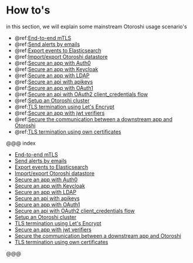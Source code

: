 
# How to's

in this section, we will explain some mainstream Otoroshi usage scenario's 

* @ref:[End-to-end mTLS](./end-to-end-mtls.md)
* @ref:[Send alerts by emails](./export-alerts-using-mailgun.md)
* @ref:[Export events to Elasticsearch](./export-events-to-elastic.md)
* @ref:[Import/export Otoroshi datastore](./import-export-otoroshi-datastore.md)
* @ref:[Secure an app with Auth0](./secure-app-with-auth0.md)
* @ref:[Secure an app with Keycloak](./secure-app-with-keycloak.md)
* @ref:[Secure an app with LDAP](./secure-app-with-ldap.md)
* @ref:[Secure an api with apikeys](./secure-with-apikey.md)
* @ref:[Secure an app with OAuth1](./secure-with-oauth1-client.md)
* @ref:[Secure an api with OAuth2 client_credentials flow](./secure-with-oauth2-client-credentials.md)
* @ref:[Setup an Otoroshi cluster](./setup-otoroshi-cluster.md)
* @ref:[TLS termination using Let's Encrypt](./tls-using-lets-encrypt.md)
* @ref:[Secure an app with jwt verifiers](./secure-an-app-with-jwt-verifiers.md)
* @ref:[Secure the communication between a downstream app and Otoroshi](./secure-the-communication-between-a-downstream-app-and-otoroshi.md)
* @ref:[TLS termination using own certificates](./tls-termination-using-own-certificates.md)

@@@ index

* [End-to-end mTLS](./end-to-end-mtls.md)
* [Send alerts by emails](./export-alerts-using-mailgun.md)
* [Export events to Elasticsearch](./export-events-to-elastic.md)
* [Import/export Otoroshi datastore](./import-export-otoroshi-datastore.md)
* [Secure an app with Auth0](./secure-app-with-auth0.md)
* [Secure an app with Keycloak](./secure-app-with-keycloak.md)
* [Secure an app with LDAP](./secure-app-with-ldap.md)
* [Secure an api with apikeys](./secure-with-apikey.md)
* [Secure an app with OAuth1](./secure-with-oauth1-client.md)
* [Secure an api with OAuth2 client_credentials flow](./secure-with-oauth2-client-credentials.md)
* [Setup an Otoroshi cluster](./setup-otoroshi-cluster.md)
* [TLS termination using Let's Encrypt](./tls-using-lets-encrypt.md)
* [Secure an app with jwt verifiers](./secure-an-app-with-jwt-verifiers.md)
* [Secure the communication between a downstream app and Otoroshi](./secure-the-communication-between-a-downstream-app-and-otoroshi.md)
* [TLS termination using own certificates](./tls-termination-using-own-certificates.md)

@@@